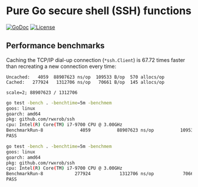 # Pure Go secure shell (SSH) functions

[![GoDoc](https://godoc.org/github.com/rwxrob/ssh?status.svg)](https://godoc.org/github.com/rwxrob/ssh)
[![License](https://img.shields.io/badge/license-Apache2-brightgreen.svg)](LICENSE)

## Performance benchmarks

Caching the TCP/IP dial-up connection (`*ssh.Client`) is 67.72 times faster than recreating a new connection every time:

```
Uncached:   4059  88907623 ns/op  109533 B/op  570 allocs/op
Cached:   277924   1312706 ns/op   70661 B/op  145 allocs/op
```

```bc
scale=2; 88907623 / 1312706
```

```sh
go test -bench . -benchtime=5m -benchmem
goos: linux
goarch: amd64
pkg: github.com/rwxrob/ssh
cpu: Intel(R) Core(TM) i7-9700 CPU @ 3.00GHz
BenchmarkRun-8              4059          88907623 ns/op          109533 B/op        570 allocs/op
PASS
```

```sh
go test -bench . -benchtime=5m -benchmem
goos: linux
goarch: amd64
pkg: github.com/rwxrob/ssh
cpu: Intel(R) Core(TM) i7-9700 CPU @ 3.00GHz
BenchmarkRun-8            277924           1312706 ns/op           70661 B/op        145 allocs/op
PASS
```
